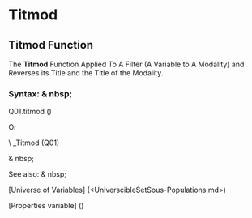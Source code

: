 # Titmod

## Titmod Function

The **Titmod** Function Applied To A Filter (A Variable to A Modality) and Reverses its Title and the Title of the Modality.

### Syntax: & nbsp;

Q01.titmod ()

Or

\ _Titmod (Q01)

& nbsp;

See also: & nbsp;

[Universe of Variables] (<UniverscibleSetSous-Populations.md>)

[Properties variable] (<modify the owner ofvariable.md>)
